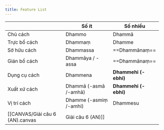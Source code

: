 ```yaml
---
title: Feature List
---
```


|              | Số ít                  | Số nhiều         |
| ------------ | ---------------------- | ---------------- |
| Chủ cách     | Dhammo                 | Dhammā           |
| Trực bổ cách | Dhammaṃ                | Dhamme           |
| Sở hữu cách  | Dhammassa              | ==Dhammānaṃ==    |
| Gián bổ cách | Dhammāya / -assa       | ==Dhammānaṃ==    |
| Dụng cụ cách | Dhammena               | **Dhammehi (-ebhi)** |
| Xuất xứ cách | Dhammā (-asmā /-amhā)  | **Dhammehi (-ebhi)** |
| Vị trí cách  | Dhamme (-asmiṃ /-amhi) | Dhammesu         |
[[CANVAS/Giải câu 6 (AN).canvas|Giải câu 6 (AN)]]
